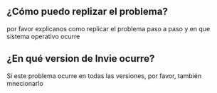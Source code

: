 ## ¿Cómo puedo replizar el problema?
por favor explicanos como replicar el problema paso a paso y en que sistema operativo ocurre
## ¿En qué version de Invie ocurre?
Si este problema ocurre en todas las versiones, por favor, también mnecionarlo
